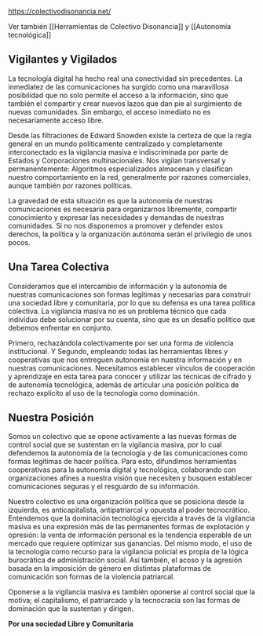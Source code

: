 https://colectivodisonancia.net/

Ver también [[Herramientas de Colectivo Disonancia]] y [[Autonomía tecnológica]]


## **Vigilantes y Vigilados**

La tecnología digital ha hecho real una conectividad sin precedentes. La inmediatez de las comunicaciones ha surgido como una maravillosa posibilidad que no solo permite el acceso a la información, sino que también el compartir y crear nuevos lazos que dan pie al surgimiento de nuevas comunidades. Sin embargo, el acceso inmediato no es necesariamente acceso libre.

Desde las filtraciones de Edward Snowden existe la certeza de que la regla general en un mundo políticamente centralizado y completamente interconectado es la vigilancia masiva e indiscriminada por parte de Estados y Corporaciones multinacionales. Nos vigilan transversal y permanentemente: Algoritmos especializados almacenan y clasifican nuestro comportamiento en la red, generalmente por razones comerciales, aunque también por razones políticas.

La gravedad de esta situación es que la autonomía de nuestras comunicaciones es necesaria para organizarnos libremente, compartir conocimiento y expresar las necesidades y demandas de nuestras comunidades. Si no nos disponemos a promover y defender estos derechos, la política y la organización autónoma serán el privilegio de unos pocos.

## **Una Tarea Colectiva**

Consideramos que el intercambio de información y la autonomía de nuestras comunicaciones son formas legítimas y necesarias para construir una sociedad libre y comunitaria, por lo que su defensa es una tarea política colectiva. La vigilancia masiva no es un problema técnico que cada individuo debe solucionar por su cuenta, sino que es un desafío político que debemos enfrentar en conjunto.

Primero, rechazándola colectivamente por ser una forma de violencia institucional. Y Segundo, empleando todas las herramientas libres y cooperativas que nos entreguen autonomía en nuestra información y en nuestras comunicaciones. Necesitamos establecer vínculos de cooperación y aprendizaje en esta tarea para conocer y utilizar las técnicas de cifrado y de autonomía tecnológica, además de articular una posición política de rechazo explícito al uso de la tecnología como dominación.

## **Nuestra Posición**

Somos un colectivo que se opone activamente a las nuevas formas de control social que se sustentan en la vigilancia masiva, por lo cual defendemos la autonomía de la tecnología y de las comunicaciones como formas legítimas de hacer política. Para esto, difundimos herramientas cooperativas para la autonomía digital y tecnológica, colaborando con organizaciones afines a nuestra visión que necesiten y busquen establecer comunicaciones seguras y el resguardo de su información.

Nuestro colectivo es una organización política que se posiciona desde la izquierda, es anticapitalista, antipatriarcal y opuesta al poder tecnocrático. Entendemos que la dominación tecnológica ejercida a través de la vigilancia masiva es una expresión más de las permanentes formas de explotación y opresión: la venta de información personal es la tendencia esperable de un mercado que requiere optimizar sus ganancias. Del mismo modo, el uso de la tecnología como recurso para la vigilancia policial es propia de la lógica burocrática de administración social. Así también, el acoso y la agresión basada en la imposición de género en distintas plataformas de comunicación son formas de la violencia patriarcal.

Oponerse a la vigilancia masiva es también oponerse al control social que la motiva; el capitalismo, el patriarcado y la tecnocracia son las formas de dominación que la sustentan y dirigen.

**Por una sociedad Libre y Comunitaria**